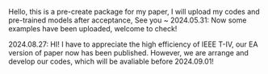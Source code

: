 Hello, this is a pre-create package for my paper, I will upload my codes and pre-trained models after acceptance, See you ~
2024.05.31: Now some examples have been uploaded, welcome to check!

2024.08.27: HI! I have to appreciate the high efficiency of IEEE T-IV, our EA version of paper now has been published. However, we are arrange and develop our codes, which will be avaliable before 2024.09.01!
